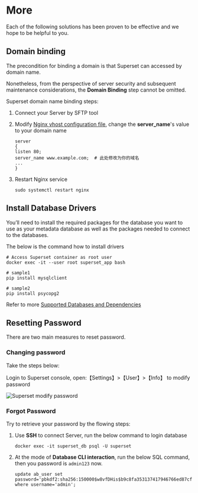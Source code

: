 # More

Each of the following solutions has been proven to be effective and we hope to be helpful to you.

## Domain binding

The precondition for binding a domain is that Superset can accessed by domain name.

Nonetheless, from the perspective of server security and subsequent maintenance considerations, the **Domain Binding** step cannot be omitted.

Superset domain name binding steps:

1. Connect your Server by SFTP tool

2. Modify [Nginx vhost configuration file](/stack-components.md#nginx), change the **server_name**'s value to your domain name
   ```text
   server
   {
   listen 80;
   server_name www.example.com;  # 此处修改为你的域名
   ...
   }
   ```
3. Restart Nginx service
   ```
   sudo systemctl restart nginx
   ```


## Install Database Drivers

You’ll need to install the required packages for the database you want to use as your metadata database as well as the packages needed to connect to the databases.  

The below is the command how to install drivers

```
# Access Superset container as root user
docker exec -it --user root superset_app bash

# sample1
pip install mysqlclient

# sample2
pip install psycopg2	
```

Refer to more [Supported Databases and Dependencies](https://superset.apache.org/docs/databases/installing-database-drivers)

## Resetting Password

There are two main measures to reset password.

### Changing password

Take the steps below:

Login to Superset console, open:【Settings】>【User】>【Info】 to modify password

![Superset modify password](https://libs.websoft9.com/Websoft9/DocsPicture/en/superset/superset-resetpw-websoft9.png)


### Forgot Password

Try to retrieve your password by the flowing steps:  

1. Use **SSH** to connect Server, run the below command to login database
   ```
   docker exec -it superset_db psql -U superset
   ```

2. At the mode of **Database CLI interaction**, run the below SQL command, then you password is `admin123` now.
   ```
   update ab_user set password='pbkdf2:sha256:150000$w8vfDHis$b9c8fa353137417946766ed87cf20510da7e1e3a7b79eef37426330abef552bf' where username='admin';
   ```